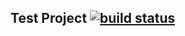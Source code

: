 Test Project [![build status](http://gitlab.onthefive.com/ci/projects/1/status.png?ref=master)](http://gitlab.onthefive.com/ci/projects/1?ref=master)
------------
